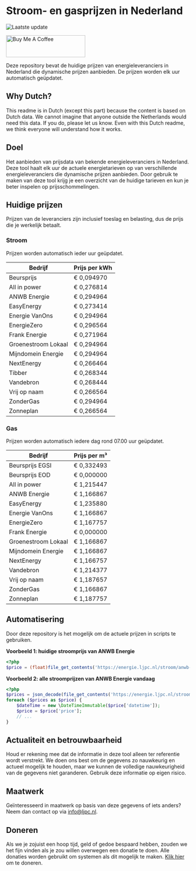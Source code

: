 # Stroom- en gasprijzen in Nederland

![Laatste update](https://img.shields.io/badge/laatste%20update-2024--06--29%2006%3A00%20CET-brightgreen)

<a href="https://www.buymeacoffee.com/Lars-" target="_blank"><img src="https://cdn.buymeacoffee.com/buttons/v2/default-orange.png" alt="Buy Me A Coffee" height="60" style="height: 60px !important;width: 217px !important;" ></a>

Deze repository bevat de huidige prijzen van energieleveranciers in Nederland die dynamische prijzen aanbieden. De prijzen worden elk uur automatisch geüpdatet.

## Why Dutch?

This readme is in Dutch (except this part) because the content is based on Dutch data. We cannot imagine that anyone outside the Netherlands would need this data. If you do, please let us know. Even with this Dutch readme, we think
everyone will understand how it works.

## Doel

Het aanbieden van prijsdata van bekende energieleveranciers in Nederland. Deze tool haalt elk uur de actuele energietarieven op van verschillende energieleveranciers die dynamische prijzen aanbieden. Door gebruik te maken van deze tool
krijg je een overzicht van de huidige tarieven en kun je beter inspelen op prijsschommelingen.

## Huidige prijzen

Prijzen van de leveranciers zijn inclusief toeslag en belasting, dus de prijs die je werkelijk betaalt.

### Stroom

Prijzen worden automatisch ieder uur geüpdatet.

 Bedrijf | Prijs per kWh 
---------|---------------
Beursprijs | € 0,094970
All in power | € 0,276814
ANWB Energie | € 0,294964
EasyEnergy | € 0,273414
Energie VanOns | € 0,294964
EnergieZero | € 0,296564
Frank Energie | € 0,271964
Groenestroom Lokaal | € 0,294964
Mijndomein Energie | € 0,294964
NextEnergy | € 0,266464
Tibber | € 0,268344
Vandebron | € 0,268444
Vrij op naam | € 0,266564
ZonderGas | € 0,294964
Zonneplan | € 0,266564


### Gas

Prijzen worden automatisch iedere dag rond 07.00 uur geüpdatet.

 Bedrijf | Prijs per m³ 
---------|--------------
Beursprijs EGSI | € 0,332493
Beursprijs EOD | € 0,000000
All in power | € 1,215447
ANWB Energie | € 1,166867
EasyEnergy | € 1,235880
Energie VanOns | € 1,166867
EnergieZero | € 1,167757
Frank Energie | € 0,000000
Groenestroom Lokaal | € 1,166867
Mijndomein Energie | € 1,166867
NextEnergy | € 1,166757
Vandebron | € 1,214377
Vrij op naam | € 1,187657
ZonderGas | € 1,166867
Zonneplan | € 1,187757


## Automatisering

Door deze repository is het mogelijk om de actuele prijzen in scripts te gebruiken.

**Voorbeeld 1: huidige stroomprijs van ANWB Energie**

```php
<?php
$price = (float)file_get_contents('https://energie.ljpc.nl/stroom/anwb-energie-nu.txt');

```

**Voorbeeld 2: alle stroomprijzen van ANWB Energie vandaag**

```php
<?php
$prices = json_decode(file_get_contents('https://energie.ljpc.nl/stroom/all-in-power-vandaag.json'),true);
foreach ($prices as $price) {
    $dateTime = new \DateTimeImmutable($price['datetime']);
    $price = $price['price'];
    // ...
}
```

## Actualiteit en betrouwbaarheid

Houd er rekening mee dat de informatie in deze tool alleen ter referentie wordt verstrekt. We doen ons best om de gegevens zo nauwkeurig en actueel mogelijk te houden, maar we kunnen de volledige nauwkeurigheid van de gegevens niet
garanderen. Gebruik deze informatie op eigen risico.

## Maatwerk

Geïnteresseerd in maatwerk op basis van deze gegevens of iets anders? Neem dan contact op
via [info@ljpc.nl](mailto:info@ljpc.nl?subject=Energie%20prijzen).

## Doneren

Als we je zojuist een hoop tijd, geld of gedoe bespaard hebben, zouden we het fijn vinden als je zou willen overwegen een
donatie te doen. Alle donaties worden gebruikt om systemen als dit mogelijk te
maken. [Klik hier](https://www.buymeacoffee.com/Lars-) om te doneren.
